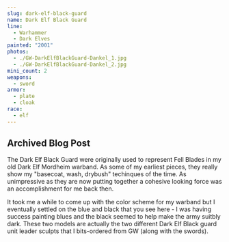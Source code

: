 ```yaml
---
slug: dark-elf-black-guard
name: Dark Elf Black Guard
line:
  - Warhammer
  - Dark Elves
painted: "2001"
photos:
  - ./GW-DarkElfBlackGuard-Dankel_1.jpg
  - ./GW-DarkElfBlackGuard-Dankel_2.jpg
mini_count: 2
weapons:
  - sword
armor:
  - plate
  - cloak
race:
  - elf
---
```


## Archived Blog Post

The Dark Elf Black Guard were originally used to represent Fell Blades in my old Dark Elf Mordheim warband. As some of my earliest pieces, they really show my "basecoat, wash, drybush" techinques of the time. As unimpressive as they are now putting together a cohesive looking force was an accomplishment for me back then.

It took me a while to come up with the color scheme for my warband but I eventually settled on the blue and black that you see here - I was having success painting blues and the black seemed to help make the army suitbly dark. These two models are actually the two different Dark Elf Black guard unit leader sculpts that I bits-ordered from GW (along with the swords).
